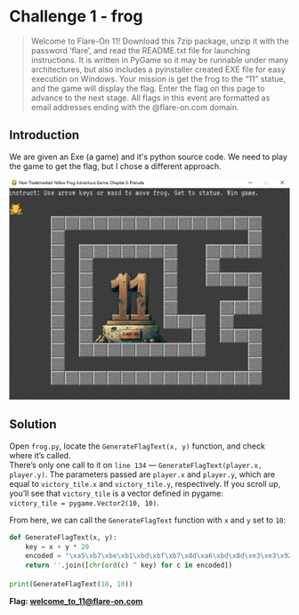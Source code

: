 # Challenge 1 - frog

> Welcome to Flare-On 11! Download this 7zip package, unzip it with the password ‘flare’, and read the README.txt file for launching instructions. It is written in PyGame so it may be runnable under many architectures, but also includes a pyinstaller created EXE file for easy execution on Windows.
Your mission is get the frog to the “11” statue, and the game will display the flag. Enter the flag on this page to advance to the next stage. All flags in this event are formatted as email addresses ending with the @flare-on.com domain.

## Introduction
We are given an Exe (a game) and it's python source code. We need to play the game to get the flag, but I chose a different approach.

![Figure 1 - The frog game screen](assets/frog_game.png)

## Solution
Open `frog.py`, locate the `GenerateFlagText(x, y)` function, and check where it’s called.  
There’s only one call to it on `line 134` — `GenerateFlagText(player.x, player.y)`. The parameters passed are `player.x` and `player.y`, which are equal to `victory_tile.x` and `victory_tile.y`, respectively. If you scroll up, you’ll see that `victory_tile` is a vector defined in pygame:  
`victory_tile = pygame.Vector2(10, 10)`.  

From here, we can call the `GenerateFlagText` function with `x` and `y` set to `10`:  

```py
def GenerateFlagText(x, y):
    key = x + y * 20
    encoded = "\xa5\xb7\xbe\xb1\xbd\xbf\xb7\x8d\xa6\xbd\x8d\xe3\xe3\x92\xb4\xbe\xb3\xa0\xb7\xff\xbd\xbc\xfc\xb1\xbd\xbf"
    return ''.join([chr(ord(c) ^ key) for c in encoded])

print(GenerateFlagText(10, 10))
```

**Flag: welcome_to_11@flare-on.com**